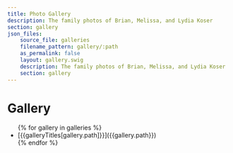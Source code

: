 ```yaml
---
title: Photo Gallery
description: The family photos of Brian, Melissa, and Lydia Koser
section: gallery
json_files:
    source_file: galleries
    filename_pattern: gallery/:path
    as_permalink: false
    layout: gallery.swig
    description: The family photos of Brian, Melissa, and Lydia Koser
    section: gallery
---
```

# Gallery

<ul class="recipe-list">
    {% for gallery in galleries %}
        <li>[{{galleryTitles[gallery.path]}}]({{gallery.path}})</li>
    {% endfor %}
</ul>